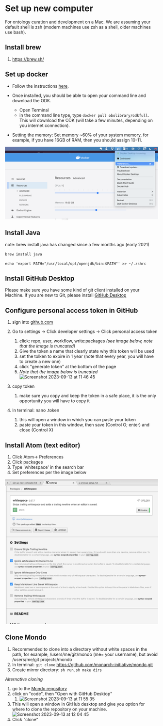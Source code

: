 # Set up new computer 

For ontology curation and development on a Mac. 
We are assuming your default shell is zsh (modern machines use zsh as a shell, older machines use bash). 

## Install brew

1. https://brew.sh/

## Set up docker

- Follow the instructions [here](https://hub.docker.com/editions/community/docker-ce-desktop-mac). 
- Once installed, you should be able to open your command line and download the ODK.
  - Open Terminal
  - in the command line type, type `docker pull obolibrary/odkfull`. This will download the ODK (will take a few minutes, depending on you internet connection).

- Setting the memory: 
Set memory ~60% of your system memory, for example, if you have 16GB of RAM, then you should assign 10-11. 

![dockermemory](https://github.com/INCATools/ontology-development-kit/raw/master/docs/img/docker_memory.png)

## Install Java
note: brew install java has changed since a few months ago (early 2021)

`brew install java`

`echo 'export PATH="/usr/local/opt/openjdk/bin:$PATH"' >> ~/.zshrc`

## Install GitHub Desktop
Please make sure you have some kind of git client installed on your Machine. If you are new to Git, please install [GitHub Desktop](https://desktop.github.com/)

## Configure personal access token in GitHub

1. sign into [github.com]()
1. Go to settings -> Click developer settings -> Click personal access token
      1. click: repo, user, workflow, write:packages _(see image below, note that the image is truncated)_
      1. Give the token a name that clearly state why this token will be used
      1. set the tolken to expire in 1 year (note that every year, you will have to create a new one)
      1. click "generate token" at the bottom of the page
      1. _Note that the image below is truncated_
         ![Screenshot 2023-09-13 at 11 46 45](https://github.com/monarch-initiative/mondo/assets/12737987/6617de87-2b30-4ef6-acf7-346c7433cd8e)

1. copy token
      1. make sure you copy and keep the token in a safe place, it is the only opportunity you will have to copy it
         
1. In terminal: nano .token
      1. this will open a window in which you can paste your token
      1. paste your token in this window, then save (Control O; enter) and close (Control X)
         
## Install Atom (text editor)

1. Click Atom-> Preferences
1. Click packages
1. Type 'whitespace' in the search bar
1. Set preferences per the image below

![whitespace](https://github.com/monarch-initiative/mondo/raw/master/docs/images/whitespace.png)


## Clone Mondo

1. Recommended to clone into a directory without white spaces in the path, for example, /users/me/git/mondo (me= your username), but avoid /users/me/git projects/mondo
1. In terminal: `git clone` https://github.com/monarch-initiative/mondo.git
1. Create mirror directory: `sh run.sh make dirs`

*Alternative cloning*  

1. go to the [Mondo repository](https://github.com/monarch-initiative/mondo)  
1. click on "code", then "Open with GitHub Desktop"  
      1. ![Screenshot 2023-09-13 at 11 55 35](https://github.com/monarch-initiative/mondo/assets/12737987/c7dd9684-9eb4-4e5c-b16a-63def104081c)  
1. This will open a window in GitHub desktop and give you option for where to clone the repository on your machine.  
![Screenshot 2023-09-13 at 12 04 45](https://github.com/monarch-initiative/mondo/assets/12737987/041d2402-d220-4157-84ae-9e9af084a36a)  
1. Click "clone"  
